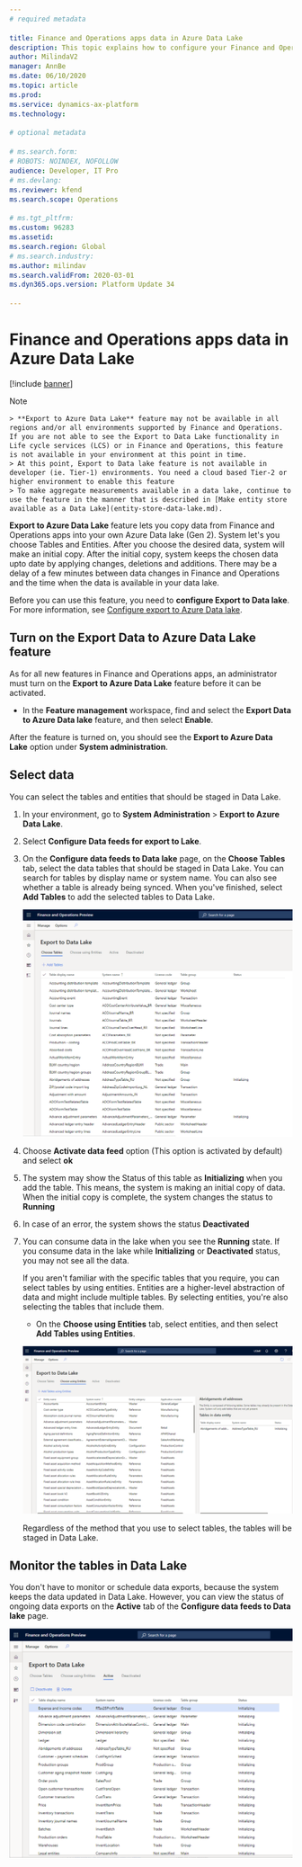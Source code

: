 ```yaml
---
# required metadata

title: Finance and Operations apps data in Azure Data Lake
description: This topic explains how to configure your Finance and Operations apps environment so that it has a data lake.
author: MilindaV2
manager: AnnBe
ms.date: 06/10/2020
ms.topic: article
ms.prod: 
ms.service: dynamics-ax-platform
ms.technology: 

# optional metadata

# ms.search.form: 
# ROBOTS: NOINDEX, NOFOLLOW
audience: Developer, IT Pro
# ms.devlang: 
ms.reviewer: kfend
ms.search.scope: Operations

# ms.tgt_pltfrm: 
ms.custom: 96283
ms.assetid: 
ms.search.region: Global
# ms.search.industry: 
ms.author: milindav
ms.search.validFrom: 2020-03-01
ms.dyn365.ops.version: Platform Update 34

---
```


# Finance and Operations apps data in Azure Data Lake

[!include [banner](../includes/banner.md)]

> [!NOTE]
    > **Export to Azure Data Lake** feature may not be available in all regions and/or all environments supported by Finance and Operations. If you are not able to see the Export to Data Lake functionality in Life cycle services (LCS) or in Finance and Operations, this feature is not available in your environment at this point in time.
    > At this point, Export to Data lake feature is not available in developer (ie. Tier-1) environments. You need a cloud based Tier-2 or higher environment to enable this feature  
    > To make aggregate measurements available in a data lake, continue to use the feature in the manner that is described in [Make entity store available as a Data Lake](entity-store-data-lake.md).
 
 
**Export to Azure Data Lake** feature lets you copy data from Finance and Operations apps into your own Azure Data lake (Gen 2). System let's you choose Tables and Entities. After you choose the desired data, system will make an initial copy. After the initial copy, system keeps the chosen data upto date by applying changes, deletions and additions. There may be a delay of a few minutes between data changes in Finance and Operations and the time when the data is available in your data lake. 

Before you can use this feature, you need to **configure Export to Data lake**. For more information, see [Configure export to Azure Data lake](configure-export-data-lake.md).


## Turn on the Export Data to Azure Data Lake feature

As for all new features in Finance and Operations apps, an administrator must turn on the **Export to Azure Data Lake** feature before it can be activated.

- In the **Feature management** workspace, find and select the **Export Data to Azure Data lake** feature, and then select **Enable**.

After the feature is turned on, you should see the **Export to Azure Data Lake** option under **System administration**.

## Select data

You can select the tables and entities that should be staged in Data Lake.

1. In your environment, go to **System Administration** \> **Export to Azure Data Lake**.
2. Select **Configure Data feeds for export to Lake**.
3. On the **Configure data feeds to Data lake** page, on the **Choose Tables** tab, select the data tables that should be staged in Data Lake. You can search for tables by display name or system name. You can also see whether a table is already being synced. When you've finished, select **Add Tables** to add the selected tables to Data Lake.

    ![Selecting tables](./media/Export-Tables-toData-lake-unselectedv2.png)

4. Choose **Activate data feed** option (This option is activated by default) and select **ok**
5. The system may show the Status of this table as **Initializing** when you add the table. This means, the system is making an initial copy of data. When the initial copy is complete, the system changes the status to **Running**
6. In case of an error, the system shows the status **Deactivated**
6. You can consume data in the lake when you see the **Running** state. If you consume data in the lake while **Initializing** or **Deactivated** status, you may not see all the data. 

    If you aren't familiar with the specific tables that you require, you can select tables by using entities. Entities are a higher-level abstraction of data and might include multiple tables. By selecting entities, you're also selecting the tables that include them.
    
    - On the **Choose using Entities** tab, select entities, and then select **Add Tables using Entities**.

    ![Selecting tables by using entities](./media/Export-Entities-toData-lake-unselectedv2.png)
    
    Regardless of the method that you use to select tables, the tables will be staged in Data Lake.

## Monitor the tables in Data Lake

You don't have to monitor or schedule data exports, because the system keeps the data updated in Data Lake. However, you can view the status of ongoing data exports on the **Active** tab of the **Configure data feeds to Data lake** page.

![Monitoring table progress](./media/Export-Tables-toData-lake-monitorv2.png)

